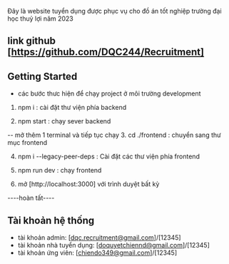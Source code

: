 
Đây là website tuyển dụng được phục vụ cho đồ án tốt nghiệp trường đại học thuỷ lợi năm 2023

## link github [https://github.com/DQC244/Recruitment]

## Getting Started

* các bước thưc hiện để chạy project ở môi trường development

1. npm i : cài đặt thư viện phía backend 

2. npm start : chạy sever backend

-- mở thêm 1 terminal và tiếp tục chạy
3. cd ./frontend : chuyển sang thư mục frontend

4. npm i --legacy-peer-deps  : Cài đặt các thư viện phía frontend

5. npm run dev : chạy frontend


6. mở [http://localhost:3000] với trình duyệt bất kỳ

----hoàn tất----



## Tài khoản hệ thống
 - tài khoản admin: [dqc.recruitment@gmail.com]/[12345]
 - tài khoản nhà tuyển dụng: [doquyetchiennd@gmail.com]/[12345]
 - tài khoản ứng viên: [chiendo349@gmail.com]/[12345]


